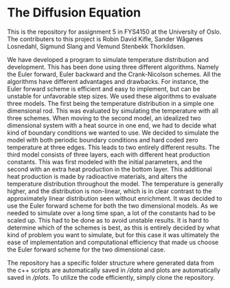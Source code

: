 # The Diffusion Equation
This is the repository for assignment 5 in FYS4150 at the University of Oslo. The contributers to this project is Robin David Kifle, Sander Wågønes Losnedahl, Sigmund Slang and Vemund Stenbekk Thorkildsen.

We have developed a program to simulate temperature distribution and development. This has been done using three different algorithms. Namely the Euler forward, Euler backward and the Crank-Nicolson schemes. All the algorithms have different advantages and drawbacks. For instance, the Euler forward scheme is efficient and easy to implement, but can be unstable for unfavorable step sizes. We used these algorithms to evaluate three models. The first being the temperature distribution in a simple one dimensional rod. This was evaluated by simulating the temperature with all three schemes. When moving to the second model, an idealized two dimensional system with a heat source in one end, we had to decide what kind of boundary conditions we wanted to use. We decided to simulate the model with both periodic boundary conditions and hard coded zero temperature at three edges. This leads to two entirely different results. The third model consists of three layers, each with different heat production constants. This was first modeled with the initial parameters, and the second with an extra heat production in the bottom layer. This additional heat production is made by radioactive materials, and alters the temperature distribution throughout the model. The temperature is generally higher, and the distribution is non-linear, which is in clear contrast to the approximately linear distribution seen without enrichment. It was decided to use the Euler forward scheme for both the two dimensional models. As we needed to simulate over a long time span, a lot of the constants had to be scaled up. This had to be done as to avoid unstable results. It is hard to determine which of the schemes is best, as this is entirely decided by what kind of problem you want to simulate, but for this case it was ultimately the ease of implementation and computational efficiency that made us choose the Euler forward scheme for the two dimensional case.

The repository has a specific folder structure where generated data from the c++ scripts are automatically saved in */data* and plots are automatically saved in */plots*. To utilize the code efficiently, simply clone the repository.
